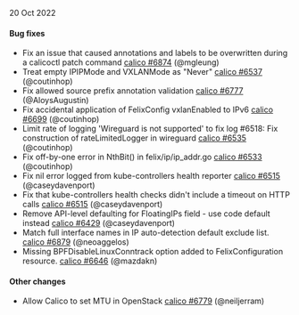 20 Oct 2022

#### Bug fixes

 - Fix an issue that caused annotations and labels to be overwritten during a calicoctl patch command [calico #6874](https://github.com/projectcalico/calico/pull/6874) (@mgleung)
 - Treat empty IPIPMode and VXLANMode as "Never" [calico #6537](https://github.com/projectcalico/calico/pull/6537) (@coutinhop)
 - Fix allowed source prefix annotation validation [calico #6777](https://github.com/projectcalico/calico/pull/6777) (@AloysAugustin)
 - Fix accidental application of FelixConfig vxlanEnabled to IPv6 [calico #6699](https://github.com/projectcalico/calico/pull/6699) (@coutinhop)
 - Limit rate of logging 'Wireguard is not supported' to fix log #6518: Fix construction of rateLimitedLogger in wireguard [calico #6535](https://github.com/projectcalico/calico/pull/6535) (@coutinhop)
 - Fix off-by-one error in NthBit() in felix/ip/ip_addr.go [calico #6533](https://github.com/projectcalico/calico/pull/6533) (@coutinhop)
 - Fix nil error logged from kube-controllers health reporter [calico #6515](https://github.com/projectcalico/calico/pull/6515) (@caseydavenport)
 - Fix that kube-controllers health checks didn't include a timeout on HTTP calls [calico #6515](https://github.com/projectcalico/calico/pull/6515) (@caseydavenport)
 - Remove API-level defaulting for FloatingIPs field - use code default instead [calico #6429](https://github.com/projectcalico/calico/pull/6429) (@caseydavenport)
 - Match full interface names in IP auto-detection default exclude list. [calico #6879](https://github.com/projectcalico/calico/pull/6879) (@neoaggelos)
 - Missing BPFDisableLinuxConntrack option added to FelixConfiguration resource. [calico #6646](https://github.com/projectcalico/calico/pull/6646) (@mazdakn)

#### Other changes

 - Allow Calico to set MTU in OpenStack [calico #6779](https://github.com/projectcalico/calico/pull/6779) (@neiljerram)
